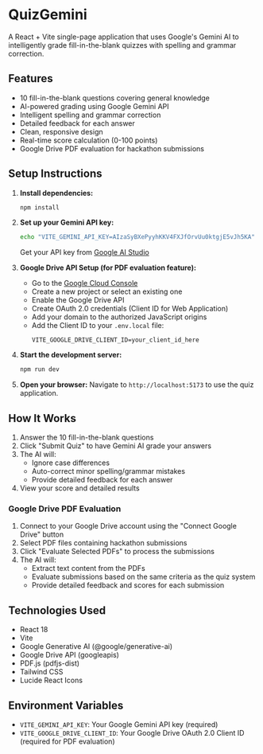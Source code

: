 # QuizGemini

A React + Vite single-page application that uses Google's Gemini AI to intelligently grade fill-in-the-blank quizzes with spelling and grammar correction.

## Features

- 10 fill-in-the-blank questions covering general knowledge
- AI-powered grading using Google Gemini API
- Intelligent spelling and grammar correction
- Detailed feedback for each answer
- Clean, responsive design
- Real-time score calculation (0-100 points)
- Google Drive PDF evaluation for hackathon submissions

## Setup Instructions

1. **Install dependencies:**
   ```bash
   npm install
   ```

2. **Set up your Gemini API key:**
   ```bash
   echo "VITE_GEMINI_API_KEY=AIzaSyBXePyyhKKV4FXJfOrvUu0ktgjE5vJh5KA" > .env.local
   ```
   
   Get your API key from [Google AI Studio](https://aistudio.google.com/app/apikey)

3. **Google Drive API Setup (for PDF evaluation feature):**
   - Go to the [Google Cloud Console](https://console.cloud.google.com/)
   - Create a new project or select an existing one
   - Enable the Google Drive API
   - Create OAuth 2.0 credentials (Client ID for Web Application)
   - Add your domain to the authorized JavaScript origins
   - Add the Client ID to your `.env.local` file:
     ```
     VITE_GOOGLE_DRIVE_CLIENT_ID=your_client_id_here
     ```

4. **Start the development server:**
   ```bash
   npm run dev
   ```

5. **Open your browser:**
   Navigate to `http://localhost:5173` to use the quiz application.

## How It Works

1. Answer the 10 fill-in-the-blank questions
2. Click "Submit Quiz" to have Gemini AI grade your answers
3. The AI will:
   - Ignore case differences
   - Auto-correct minor spelling/grammar mistakes
   - Provide detailed feedback for each answer
4. View your score and detailed results

### Google Drive PDF Evaluation

1. Connect to your Google Drive account using the "Connect Google Drive" button
2. Select PDF files containing hackathon submissions
3. Click "Evaluate Selected PDFs" to process the submissions
4. The AI will:
   - Extract text content from the PDFs
   - Evaluate submissions based on the same criteria as the quiz system
   - Provide detailed feedback and scores for each submission

## Technologies Used

- React 18
- Vite
- Google Generative AI (@google/generative-ai)
- Google Drive API (googleapis)
- PDF.js (pdfjs-dist)
- Tailwind CSS
- Lucide React Icons

## Environment Variables

- `VITE_GEMINI_API_KEY`: Your Google Gemini API key (required)
- `VITE_GOOGLE_DRIVE_CLIENT_ID`: Your Google Drive OAuth 2.0 Client ID (required for PDF evaluation)
